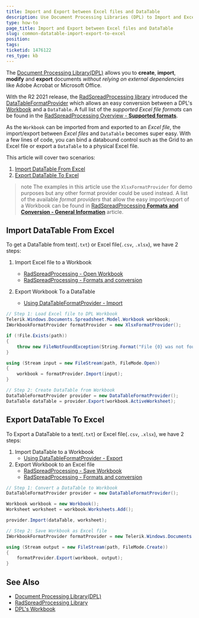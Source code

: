 ```yaml
---
title: Import and Export between Excel files and DataTable
description: Use Document Processing Libraries (DPL) to Import and Excel file to a DataTable and viceversa to bind Grid to xlsx file or export DataTable to txt, xls or xslx file.
type: how-to
page_title: Import and Export between Excel files and DataTable
slug: common-datatable-import-export-to-excel
position: 
tags: 
ticketid: 1476122
res_type: kb
---
```



The [Document Processing Library(DPL)](https://docs.telerik.com/devtools/document-processing/introduction) allows you to **create**, **import**, **modify** and **export** documents *without relying on external dependencies* like Adobe Acrobat or Microsoft Office.

With the R2 2021 release, the [RadSpreadProcessing library](https://docs.telerik.com/devtools/document-processing/libraries/radspreadprocessing/overview) introduced the [DataTableFormatProvider](https://docs.telerik.com/devtools/document-processing/libraries/radspreadprocessing/formats-and-conversion/data-table/using-data-table-format-provider) which allows an easy conversion between a DPL's [Workbook](https://docs.telerik.com/devtools/document-processing/libraries/radspreadprocessing/working-with-workbooks/working-with-workbooks-what-is-workbook) and a `DataTable`. A full list of the *supported Excel file formats* can be found in the [RadSpreadProcessing Overview - **Supported formats**](https://docs.telerik.com/devtools/document-processing/libraries/radspreadprocessing/formats-and-conversion/general-information#supported-formats). 



As the `Workbook` can be imported from and exported to an *Excel file*, the import/export between *Excel files* and `DataTable` becomes super easy. With a few lines of code, you can bind a databound control such as the Grid to an Excel file or export a `DataTable` to a physical Excel file. 

This article will cover two scenarios:

1. [Import DataTable From Excel](#import-datatable-from-excel)
2. [Export DataTable To Excel](#export-datatable-to-excel)  

>note The examples in this article use the `XlsxFormatProvider` for demo purposes but any other format provider could be used instead. A list of the available *format providers* that allow the easy import/export of a Workbook can be found  in [RadSpreadProcessing **Formats and Conversion - General Information**](https://docs.telerik.com/devtools/document-processing/libraries/radspreadprocessing/formats-and-conversion/general-information) article.

## Import DataTable From Excel

To get a DataTable from text(`.txt`) or Excel file(`.csv`, `.xlsx`), we have 2 steps:

1. Import Excel file to a Workbook
   - [RadSpreadProcessing - Open Workbook](https://docs.telerik.com/devtools/document-processing/libraries/radspreadprocessing/working-with-workbooks/create-open-and-save-workbooks#open-a-workbook)
   - [RadSpreadProcessing - Formats and conversion](https://docs.telerik.com/devtools/document-processing/libraries/radspreadprocessing/formats-and-conversion/general-information)

2. Export Workbook To a DataTable
   - [Using DataTableFormatProvider - Import](https://docs.telerik.com/devtools/document-processing/libraries/radspreadprocessing/formats-and-conversion/data-table/using-data-table-format-provider#import)


````C#
// Step 1: Load Excel file to DPL Workbook
Telerik.Windows.Documents.Spreadsheet.Model.Workbook workbook;
IWorkbookFormatProvider formatProvider = new XlsxFormatProvider();

if (!File.Exists(path))
{
    throw new FileNotFoundException(String.Format("File {0} was not found!", path));
}

using (Stream input = new FileStream(path, FileMode.Open))
{
    workbook = formatProvider.Import(input);
}

// Step 2: Create DataTable from Workbook
DataTableFormatProvider provider = new DataTableFormatProvider();
DataTable dataTable = provider.Export(workbook.ActiveWorksheet);
````


## Export DataTable To Excel

To Export a DataTable to a text(`.txt`) or Excel file(`.csv`, `.xlsx`), we have 2 steps:

1. Import DataTable to a Workbook
   - [Using DataTableFormatProvider - Export](https://docs.telerik.com/devtools/document-processing/libraries/radspreadprocessing/formats-and-conversion/data-table/using-data-table-format-provider#export)
2. Export Workbook to an Excel file
   - [RadSpreadProcessing - Save Workbook](https://docs.telerik.com/devtools/document-processing/libraries/radspreadprocessing/working-with-workbooks/create-open-and-save-workbooks#save-a-workbook)
   - [RadSpreadProcessing - Formats and conversion](https://docs.telerik.com/devtools/document-processing/libraries/radspreadprocessing/formats-and-conversion/general-information)



````C#
// Step 1: Convert a DataTable to Workbook
DataTableFormatProvider provider = new DataTableFormatProvider();

Workbook workbook = new Workbook();
Worksheet worksheet = workbook.Worksheets.Add();

provider.Import(dataTable, worksheet);

// Step 2: Save Workbook as Excel file
IWorkbookFormatProvider formatProvider = new Telerik.Windows.Documents.Spreadsheet.FormatProviders.OpenXml.Xlsx.XlsxFormatProvider();

using (Stream output = new FileStream(path, FileMode.Create))
{
    formatProvider.Export(workbook, output);
}
````



## See Also

- [Document Processing Library(DPL)](https://docs.telerik.com/devtools/document-processing/introduction)
- [RadSpreadProcessing Library](https://docs.telerik.com/devtools/document-processing/libraries/radspreadprocessing/overview)
- [DPL's Workbook](https://docs.telerik.com/devtools/document-processing/libraries/radspreadprocessing/working-with-workbooks/working-with-workbooks-what-is-workbook)

